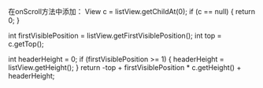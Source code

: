 在onScroll方法中添加：
View c = listView.getChildAt(0);
if (c == null) {
    return 0;
}

int firstVisiblePosition = listView.getFirstVisiblePosition();
int top = c.getTop();

int headerHeight = 0;
if (firstVisiblePosition >= 1) {
    headerHeight = listView.getHeight();
}
return -top + firstVisiblePosition * c.getHeight() + headerHeight;
